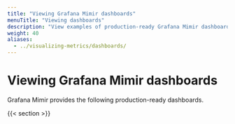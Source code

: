 ```yaml
---
title: "Viewing Grafana Mimir dashboards"
menuTitle: "Viewing dashboards"
description: "View examples of production-ready Grafana Mimir dashboards."
weight: 40
aliases:
  - ../visualizing-metrics/dashboards/
---
```


# Viewing Grafana Mimir dashboards

Grafana Mimir provides the following production-ready dashboards.

{{< section >}}
